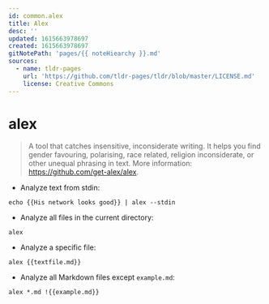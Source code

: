 ```yaml
---
id: common.alex
title: Alex
desc: ''
updated: 1615663978697
created: 1615663978697
gitNotePath: 'pages/{{ noteHiearchy }}.md'
sources:
  - name: tldr-pages
    url: 'https://github.com/tldr-pages/tldr/blob/master/LICENSE.md'
    license: Creative Commons
---
```

# alex

> A tool that catches insensitive, inconsiderate writing.
> It helps you find gender favouring, polarising, race related, religion inconsiderate, or other unequal phrasing in text.
> More information: <https://github.com/get-alex/alex>.

- Analyze text from stdin:

`echo {{His network looks good}} | alex --stdin`

- Analyze all files in the current directory:

`alex`

- Analyze a specific file:

`alex {{textfile.md}}`

- Analyze all Markdown files except `example.md`:

`alex *.md !{{example.md}}`

